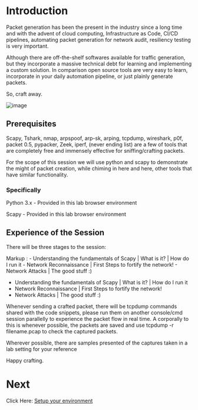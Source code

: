 # Introduction

Packet generation has been the present in the industry since a long time and with the advent of cloud computing, Infrastructure as Code,  CI/CD pipelines, automating packet generation for network audit, resiliency testing is very important.

Although there are off-the-shelf softwares available for traffic generation, but they incorporate a massive technical debt for learning and implementing a custom solution. In comparison open source tools are very easy to learn, incorporate in your daily automation pipeline, or just plainly generate packets.

So, craft away.

![image](https://user-images.githubusercontent.com/17419002/171995471-e66806d4-5993-4b4a-bae4-9a9d4100a9d9.png)

## Prerequisites

Scapy, Tshark, nmap, arpspoof, arp-sk, arping, tcpdump, wireshark, p0f, packet 0.5, pypacker, Zeek, iperf, (never ending list) are a few of tools that are completely free and immensely effective for sniffing/crafting packets.

For the scope of this session we will use python and scapy to demonstrate the might of packet creation, while chiming in here and here, other tools that have similar functionality.

### Specifically

Python 3.x - Provided in this lab browser environment

Scapy - Provided in this lab browser environment 

## Experience of the Session
There will be three stages to the session:

Markup : - Understanding the fundamentals of Scapy | What is it? | How do I run it
		     - Network Reconnaissance | First Steps to fortify the network!
		     - Network Attacks | The good stuff :)
         
* Understanding the fundamentals of Scapy | What is it? | How do I run it
* Network Reconnaissance | First Steps to fortify the network!
* Network Attacks | The good stuff :)

Whenever sending a crafted packet, there will be tcpdump commands shared with the code snippets, please run them on another console/cmd session parallelly to experience the packet flow in real time. A corporally to this is whenever possible, the packets are saved and use tcpdump -r filename.pcap to check the captured packets.

Wherever possible, there are samples presented of the captures taken in a lab setting for your reference
	
Happy crafting.

# Next
Click Here: [Setup your environment](01.5-environment-setup.md)

